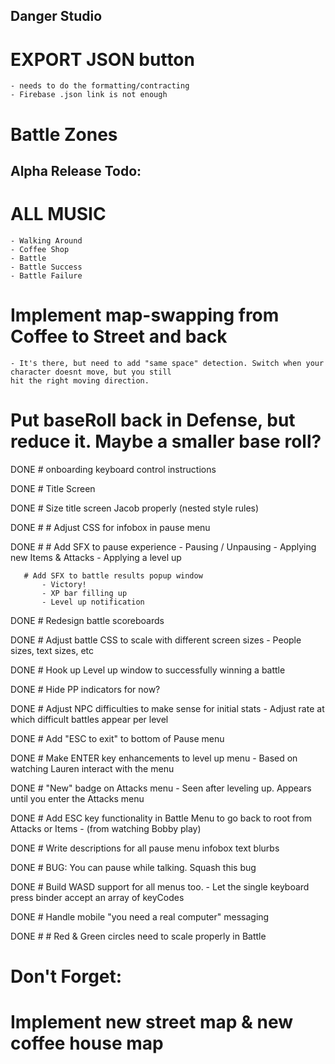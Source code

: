 Danger Studio
--------------

# EXPORT JSON button
    - needs to do the formatting/contracting
    - Firebase .json link is not enough

# Battle Zones


Alpha Release Todo:
----------------------
        
# ALL MUSIC
    - Walking Around
    - Coffee Shop
    - Battle
    - Battle Success
    - Battle Failure
        
# Implement map-swapping from Coffee to Street and back
    - It's there, but need to add "same space" detection. Switch when your character doesnt move, but you still
    hit the right moving direction.

# Put baseRoll back in Defense, but reduce it. Maybe a smaller base roll?


DONE # onboarding keyboard control instructions

DONE # Title Screen

DONE # Size title screen Jacob properly (nested style rules)

DONE # # Adjust CSS for infobox in pause menu

DONE # # Add SFX to pause experience
           - Pausing / Unpausing
           - Applying new Items & Attacks
           - Applying a level up
           
       # Add SFX to battle results popup window
           - Victory!
           - XP bar filling up
           - Level up notification

DONE # Redesign battle scoreboards

DONE # Adjust battle CSS to scale with different screen sizes
    - People sizes, text sizes, etc

DONE # Hook up Level up window to successfully winning a battle

DONE # Hide PP indicators for now?

DONE # Adjust NPC difficulties to make sense for initial stats
    - Adjust rate at which difficult battles appear per level

DONE # Add "ESC to exit" to bottom of Pause menu

DONE # Make ENTER key enhancements to level up menu
    - Based on watching Lauren interact with the menu
    
DONE # "New" badge on Attacks menu
    - Seen after leveling up. Appears until you enter the Attacks menu

DONE # Add ESC key functionality in Battle Menu to go back to root from Attacks or Items 
    - (from watching Bobby play)

DONE # Write descriptions for all pause menu infobox text blurbs


DONE # BUG: You can pause while talking. Squash this bug


DONE # Build WASD support for all menus too.
      - Let the single keyboard press binder accept an array of keyCodes

DONE # Handle mobile "you need a real computer" messaging

DONE # # Red & Green circles need to scale properly in Battle

Don't Forget:
=============

# Implement new street map & new coffee house map

